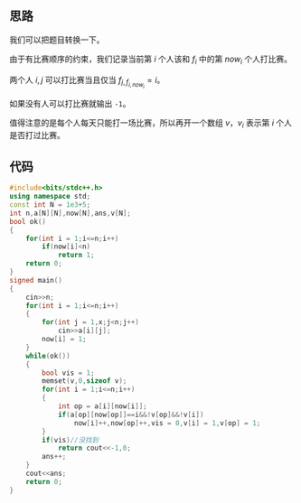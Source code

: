 ## 思路

我们可以把题目转换一下。

由于有比赛顺序的约束，我们记录当前第 $i$ 个人该和 $f_i$ 中的第 $now_i$ 个人打比赛。

两个人 $i,j$ 可以打比赛当且仅当 $f_{j,f_{i,now_i}}=i$。

如果没有人可以打比赛就输出 `-1`。

值得注意的是每个人每天只能打一场比赛，所以再开一个数组 $v$，$v_i$ 表示第 $i$ 个人是否打过比赛。

## 代码

```cpp
#include<bits/stdc++.h>
using namespace std;
const int N = 1e3+5;
int n,a[N][N],now[N],ans,v[N];
bool ok()
{
	for(int i = 1;i<=n;i++)
		if(now[i]<n)
			return 1;
	return 0;
}
signed main()
{
	cin>>n;
	for(int i = 1;i<=n;i++)
	{
		for(int j = 1,x;j<n;j++)
			cin>>a[i][j];
		now[i] = 1;
	}
	while(ok())
	{
		bool vis = 1;
		memset(v,0,sizeof v);
		for(int i = 1;i<=n;i++)
		{
			int op = a[i][now[i]];
			if(a[op][now[op]]==i&&!v[op]&&!v[i])
				now[i]++,now[op]++,vis = 0,v[i] = 1,v[op] = 1;
		}
		if(vis)//没找到
			return cout<<-1,0;
		ans++;
	}
	cout<<ans;
	return 0;
}
```